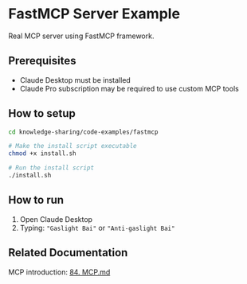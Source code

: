 # FastMCP Server Example

Real MCP server using FastMCP framework.

## Prerequisites
- Claude Desktop must be installed
- Claude Pro subscription may be required to use custom MCP tools

## How to setup
```bash
cd knowledge-sharing/code-examples/fastmcp

# Make the install script executable
chmod +x install.sh

# Run the install script
./install.sh
```

## How to run
1. Open Claude Desktop
2. Typing: `"Gaslight Bai"` or `"Anti-gaslight Bai"`


## Related Documentation
MCP introduction: [84. MCP.md](https://github.com/xinrong-meng/knowledge-sharing/blob/master/84.%20MCP.md)